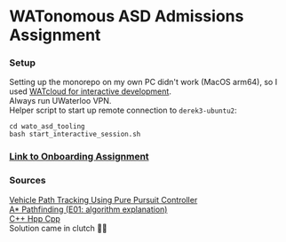 # WATonomous ASD Admissions Assignment

### Setup
Setting up the monorepo on my own PC didn't work (MacOS arm64), so I used [WATcloud for interactive development](https://wiki.watonomous.ca/autonomous_software_general/watcloud_dev/). 
<br>
Always run UWaterloo VPN.
<br>
Helper script to start up remote connection to `derek3-ubuntu2`:

```
cd wato_asd_tooling   
bash start_interactive_session.sh
```

### [Link to Onboarding Assignment](https://wiki.watonomous.ca/)

### Sources
[Vehicle Path Tracking Using Pure Pursuit Controller](https://youtu.be/zMdoLO4kRKg?si=zeY8OYk_HT66--f1) <br>
[A* Pathfinding (E01: algorithm explanation)](https://youtu.be/-L-WgKMFuhE?si=GfR-o8PJOSTe5Wzh)<br>
[C++ Hpp Cpp](https://youtu.be/Mwm2j-DHPQE?si=wckp7JFcJ7SJLVen) <br>
Solution came in clutch 🙏🏽
